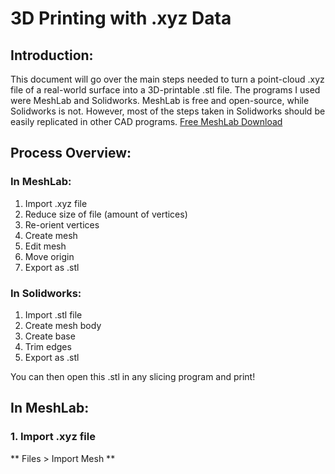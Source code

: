 # 3D Printing with .xyz Data
## Introduction:
This document will go over the main steps needed to turn a point-cloud .xyz file of a real-world surface into a 3D-printable .stl file. The programs I used were MeshLab and Solidworks. MeshLab is free and open-source, while Solidworks is not. However, most of the steps taken in Solidworks should be easily replicated in other CAD programs. 
[Free MeshLab Download](https://www.meshlab.net/)
## Process Overview:
### In MeshLab:
1. Import .xyz file
2. Reduce size of file (amount of vertices)
3. Re-orient vertices
4. Create mesh
5. Edit mesh
6. Move origin
7. Export as .stl
### In Solidworks:
1. Import .stl file
2. Create mesh body
3. Create base
4. Trim edges
5. Export as .stl

You can then open this .stl in any slicing program and print!

## In MeshLab:
### 1. Import .xyz file

** Files > Import Mesh **

